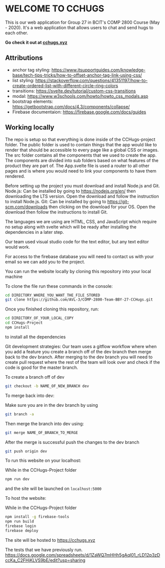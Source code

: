 # WELCOME TO CCHUGS

This is our web application for Group 27 in BCIT's COMP 2800 Course (May - 2020).
It's a web application that allows users to chat and send hugs to each other. 

**Go check it out at [cchugs.xyz](cchugs.xyz)**

## Attributions
- anchor tag styling: https://www.itsupportguides.com/knowledge-base/tech-tips-tricks/how-to-offset-anchor-tag-link-using-css/
- list styling: https://stackoverflow.com/questions/41351197/how-to-create-ordered-list-with-different-circle-ring-colors
- transitions: https://svelte.dev/tutorial/custom-css-transitions
- modal: https://www.w3schools.com/howto/howto_css_modals.asp
- bootstrap elements: https://getbootstrap.com/docs/4.3/components/collapse/
- Firebase documentaion: https://firebase.google.com/docs/guides

## Working locally
The repo is setup so that everything is done inside of the CCHugs-project folder. The public folder
is used to contain things that the app would like to render that should be accessible to every page 
like a global CSS or images. The src folder contains all the components that we used to create the app. 
The components are divided into sub folders based on what features of the product they are part of. 
The App.svelte file is used a router to all other pages and is where you would need to link your
components to have them rendered.

Before setting up the project you must download and install Node.js and Git.
    Node.js: Can be installed by going to https://nodejs.org/en/ then downloading the LTS version.
        Open the download and follow the instruction to install Node.js.
    Git: Can be installed by going to https://git-scm.com/downloads then clicking on the download for your OS.
        Open the download then follow the instructions to install Git.

The languages we are using are HTML, CSS, and JavaScript which require no setup
along with svelte which will be ready after installing the dependencies in a later step.

Our team used visual studio code for the text editor, but any text editor would work.

For access to the firebase database you will need to contact us with your email so we can add you to the project.

You can run the website locally by cloning this repository into your local
machine

To clone the file run these commands in the console:
````bash
cd DIRECTORY_WHERE_YOU_WANT_THE_FILE_STORED
git clone https://github.com/AVL-3/COMP-2800-Team-BBY-27-CCHugs.git
````

Once you finished cloning this repository, run:

```bash
cd DIRECTORY_OF_YOUR_LOCAL_COPY
cd CCHugs-Project
npm install
```
to install all the dependencies

Git development strategies:
Our team uses a gitflow workflow where when you add a feature you 
create a branch off of the dev branch then merge back to the dev branch.
After merging to the dev branch you will need to create pull request where 
the rest of the team will look over and check if the code is good for the master branch.

To create a branch off of dev
```bash
git checkout -b NAME_OF_NEW_BRANCH dev
```

To merge back into dev:

Make sure you are in the dev branch by using
```bash
git branch -a
```
Then merge the branch into dev using:
```bash
git merge NAME_OF_BRANCH_TO_MERGE
```
After the merge is successful push the changes to the dev branch
```bash
git push origin dev
```

To run this website on your localhost:

While in the CCHugs-Project folder
```bash
npm run dev
```
and the site will be launched on `localhost:5000`


To host the website:

While in the CCHugs-Project folder
```bash
npm install -g firebase-tools
npm run build
firebase login
firebase deploy
```
The site will be hosted to https://cchugs.xyz

The tests that we have previously run.
https://docs.google.com/spreadsheets/d/1ZaWQ7mHHh5gAqI01_rLD12p3zDccKa_C2FHjKLVS9bE/edit?usp=sharing
